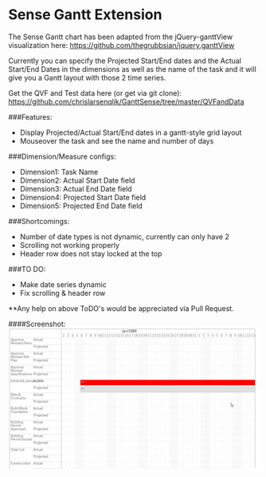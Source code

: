 # Sense Gantt Extension

The Sense Gantt chart has been adapted from the jQuery-ganttView visualization here: https://github.com/thegrubbsian/jquery.ganttView

Currently you can specify the Projected Start/End dates and the Actual Start/End Dates in the dimensions as well as the name of the task and it will give you a Gantt layout with those 2 time series.

Get the QVF and Test data here (or get via git clone): https://github.com/chrislarsenqlik/GanttSense/tree/master/QVFandData

###Features:
  - Display Projected/Actual Start/End dates in a gantt-style grid layout
  - Mouseover the task and see the name and number of days

###Dimension/Measure configs:
  - Dimension1: Task Name 
  - Dimension2: Actual Start Date field
  - Dimension3: Actual End Date field
  - Dimension4: Projected Start Date field
  - Dimension5: Projected End Date field

###Shortcomings:
 - Number of date types is not dynamic, currently can only have 2
 - Scrolling not working properly
 - Header row does not stay locked at the top

###TO DO:
  - Make date series dynamic
  - Fix scrolling & header row

**Any help on above ToDO's would be appreciated via Pull Request.

####Screenshot:
<img src="https://raw.githubusercontent.com/chrislarsenqlik/GanttSense/master/GanttSense.png">